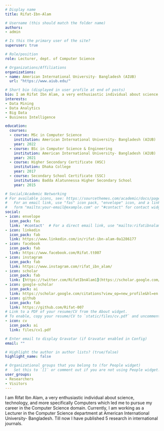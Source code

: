 ```yaml
---
# Display name
title: Rifat-Ibn-Alam

# Username (this should match the folder name)
authors:
- admin

# Is this the primary user of the site?
superuser: true

# Role/position
role: Lecturer, dept. of Computer Science

# Organizations/Affiliations
organizations:
- name: American International University- Bangladesh (AIUB)
  url: "https://www.aiub.edu/"

# Short bio (displayed in user profile at end of posts)
bio: I am Rifat Ibn Alam, a very enthusiastic individual about science, technology, and more specifically Computers which led me to pursue my career in the Computer Science domain. Currently, I am working as a Lecturer in the Computer Science department at American International University- Bangladesh. Till now I have published 5 research papers in international journals. 
interests:
- Data Mining
- Data Analytics
- Big Data
- Business Intelligence

education:
  courses:
  - course: MSc in Computer Science
    institution: American International University- Bangladesh (AIUB)
    year: 2022
  - course: BSc in Computer Science & Engineering
    institution: American International University- Bangladesh (AIUB)
    year: 2021
  - course: Higher Secondary Certificate (HSC)
    institution: Dhaka College
    year: 2017
  - course: Secondary School Certificate (SSC)
    institution: Badda Alatunnessa Higher Secondary School
    year: 2015

# Social/Academic Networking
# For available icons, see: https://sourcethemes.com/academic/docs/page-builder/#icons
#   For an email link, use "fas" icon pack, "envelope" icon, and a link in the
#   form "mailto:your-email@example.com" or "#contact" for contact widget.
social:
- icon: envelope
  icon_pack: fas
  link: '#contact'  # For a direct email link, use "mailto:rifatibnalam50@gmail.com".
- icon: linkedin
  icon_pack: fab
  link: https://www.linkedin.com/in/rifat-ibn-alam-0a1286177
- icon: facebook
  icon_pack: fab
  link: https://www.facebook.com/Rifat.tt007
- icon: instagram
  icon_pack: fab
  link: https://www.instagram.com/rifat_ibn_alam/
- icon: scholar
  icon_pack: fab
  link: [https://twitter.com/RifatIbnAlam1](https://scholar.google.com/citations?user=Bbh1PtYAAAAJ&hl=en)
- icon: google-scholar
  icon_pack: ai
  link: https://scholar.google.com/citations?view_op=new_profile&hl=en
- icon: github
  icon_pack: fab
  link: https://github.com/Rifat-007
# Link to a PDF of your resume/CV from the About widget.
# To enable, copy your resume/CV to `static/files/cv.pdf` and uncomment the lines below.
- icon: cv
  icon_pack: ai
  link: files/cv1.pdf

# Enter email to display Gravatar (if Gravatar enabled in Config)
email: ""

# Highlight the author in author lists? (true/false)
highlight_name: false

# Organizational groups that you belong to (for People widget)
#   Set this to `[]` or comment out if you are not using People widget.
user_groups:
- Researchers
- Visitors
---
```


I am Rifat Ibn Alam, a very enthusiastic individual about science, technology, and more specifically Computers which led me to pursue my career in the Computer Science domain. Currently, I am working as a Lecturer in the Computer Science department at American International University- Bangladesh. Till now I have published 5 research in international journals.
